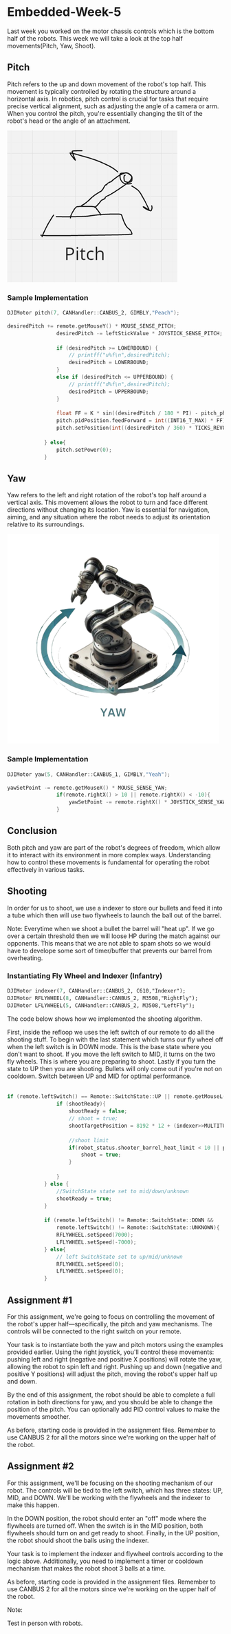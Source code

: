 # Embedded-Week-5

Last week you worked on the motor chassis controls which is the bottom half of the robots. This week we will take a look at the top half movements(Pitch, Yaw, Shoot).

## Pitch

Pitch refers to the up and down movement of the robot's top half. This movement is typically controlled by rotating the structure around a horizontal axis. In robotics, pitch control is crucial for tasks that require precise vertical alignment, such as adjusting the angle of a camera or arm. When you control the pitch, you're essentially changing the tilt of the robot's head or the angle of an attachment.

![Visualization of Pitch](picture/pitch.png)

### Sample Implementation

```cpp
DJIMotor pitch(7, CANHandler::CANBUS_2, GIMBLY,"Peach");
```

```cpp
desiredPitch += remote.getMouseY() * MOUSE_SENSE_PITCH;
                desiredPitch -= leftStickValue * JOYSTICK_SENSE_PITCH;

                if (desiredPitch >= LOWERBOUND) {
                    // printff("u%f\n",desiredPitch);
                    desiredPitch = LOWERBOUND;
                }
                else if (desiredPitch <= UPPERBOUND) {
                    // printff("d%f\n",desiredPitch);
                    desiredPitch = UPPERBOUND;
                }

                float FF = K * sin((desiredPitch / 180 * PI) - pitch_phase); // output: [-1,1]
                pitch.pidPosition.feedForward = int((INT16_T_MAX) * FF);
                pitch.setPosition(int((desiredPitch / 360) * TICKS_REVOLUTION + InitialOffset_Ticks));

            } else{
                pitch.setPower(0);
            }
```

## Yaw

Yaw refers to the left and right rotation of the robot's top half around a vertical axis. This movement allows the robot to turn and face different directions without changing its location. Yaw is essential for navigation, aiming, and any situation where the robot needs to adjust its orientation relative to its surroundings.

![Visualization of Yaw](picture/YAW__2_-removebg-preview.png)
### Sample Implementation

```cpp
DJIMotor yaw(5, CANHandler::CANBUS_1, GIMBLY,"Yeah");
```

```cpp
yawSetPoint -= remote.getMouseX() * MOUSE_SENSE_YAW;
                if(remote.rightX() > 10 || remote.rightX() < -10){
                    yawSetPoint -= remote.rightX() * JOYSTICK_SENSE_YAW;
                }
```

## Conclusion

Both pitch and yaw are part of the robot's degrees of freedom, which allow it to interact with its environment in more complex ways. Understanding how to control these movements is fundamental for operating the robot effectively in various tasks.

## Shooting

In order for us to shoot, we use a indexer to store our bullets and feed it into a tube which then will use two flywheels to launch the ball out of the barrel.

Note: Everytime when we shoot a bullet the barrel will "heat up". If we go over a certain threshold then we will loose HP during the match against our opponents. This means that we are not able to spam shots so we would have to develope some sort of timer/buffer that prevents our barrel from overheating.

### Instantiating Fly Wheel and Indexer (Infantry)

```p
DJIMotor indexer(7, CANHandler::CANBUS_2, C610,"Indexer");
DJIMotor RFLYWHEEL(8, CANHandler::CANBUS_2, M3508,"RightFly");
DJIMotor LFLYWHEEL(5, CANHandler::CANBUS_2, M3508,"LeftFly");
```

The code below shows how we implemented the shooting algorithm.

First, inside the refloop we uses the left switch of our remote to do all the shooting stuff. To begin with the last statement which turns our fly wheel off when the left switch is in DOWN mode. This is the base state where you don't want to shoot. If you move the left switch to MID, it turns on the two fly wheels. This is where you are preparing to shoot. Lastly if you turn the state to UP then you are shooting. Bullets will only come out if you're not on cooldown. Switch between UP and MID for optimal performance.

```cpp

if (remote.leftSwitch() == Remote::SwitchState::UP || remote.getMouseL()){
                if (shootReady){
                    shootReady = false;
                    // shoot = true;
                    shootTargetPosition = 8192 * 12 + (indexer>>MULTITURNANGLE);

                    //shoot limit
                    if(robot_status.shooter_barrel_heat_limit < 10 || power_heat_data.shooter_17mm_1_barrel_heat < robot_status.shooter_barrel_heat_limit - 40) {
                        shoot = true;
                    }
                  
                }
            } else {
                //SwitchState state set to mid/down/unknown
                shootReady = true;
            }

            if (remote.leftSwitch() != Remote::SwitchState::DOWN &&
                remote.leftSwitch() != Remote::SwitchState::UNKNOWN){
                RFLYWHEEL.setSpeed(7000);
                LFLYWHEEL.setSpeed(-7000);
            } else{
                // left SwitchState set to up/mid/unknown
                RFLYWHEEL.setSpeed(0);
                LFLYWHEEL.setSpeed(0);
            }
```

## Assignment #1

For this assignment, we're going to focus on controlling the movement of the robot's upper half—specifically, the pitch and yaw mechanisms. The controls will be connected to the right switch on your remote.

Your task is to instantiate both the yaw and pitch motors using the examples provided earlier. Using the right joystick, you'll control these movements: pushing left and right (negative and positive X positions) will rotate the yaw, allowing the robot to spin left and right. Pushing up and down (negative and positive Y positions) will adjust the pitch, moving the robot's upper half up and down.

By the end of this assignment, the robot should be able to complete a full rotation in both directions for yaw, and you should be able to change the position of the pitch. You can optionally add PID control values to make the movements smoother.

As before, starting code is provided in the assignment files. Remember to use CANBUS 2 for all the motors since we're working on the upper half of the robot.

## Assignment #2

For this assignment, we'll be focusing on the shooting mechanism of our robot. The controls will be tied to the left switch, which has three states: UP, MID, and DOWN. We'll be working with the flywheels and the indexer to make this happen.

In the DOWN position, the robot should enter an "off" mode where the flywheels are turned off. When the switch is in the MID position, both flywheels should turn on and get ready to shoot. Finally, in the UP position, the robot should shoot the balls using the indexer.

Your task is to implement the indexer and flywheel controls according to the logic above. Additionally, you need to implement a timer or cooldown mechanism that makes the robot shoot 3 balls at a time.

As before, starting code is provided in the assignment files. Remember to use CANBUS 2 for all the motors since we're working on the upper half of the robot.

Note: 

Test in person with robots.
